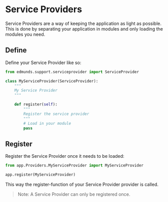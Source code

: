 
# Service Providers

Service Providers are a way of keeping the application as light as possible.
This is done by separating your application in modules and only loading the modules you need.


## Define

Define your Service Provider like so:
```python
from edmunds.support.serviceprovider import ServiceProvider

class MyServiceProvider(ServiceProvider):
    """
    My Service Provider
    """

    def register(self):
        """
        Register the service provider
        """
        # Load in your module
        pass
```


## Register

Register the Service Provider once it needs to be loaded:
```python
from app.Providers.MyServiceProvider import MyServiceProvider

app.register(MyServiceProvider)
```
This way the register-function of your Service Provider provider is called.

> Note: A Service Provider can only be registered once.
